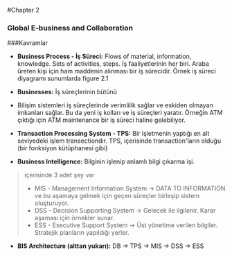 #Chapter 2

### Global E-business and Collaboration

###Kavramlar

+ **Business Process - İş Süreci:** Flows of material, information, knowledge. Sets of activities, steps. İş faaliyetlerinin her biri. Araba üreten kişi için ham maddenin alınması bir iş sürecidir. Örnek iş süreci diyagramı sunumlarda figure 2.1

+  **Businesses:** İş süreçlerinin bütünü

+  Bilişim sistemleri iş süreçlerinde verimlilik sağlar ve eskiden olmayan imkanları sağlar. Bu da yeni iş kolları ve iş süreçleri yaratır. Örneğin ATM çıktığı için ATM maintenance bir iş süreci haline gelebiliyor. 

+  **Transaction Processing System - TPS:** Bir işletmenin yaptığı en alt seviyedeki işlem transectiondır. TPS, içerisinde transaction'ların olduğu (bir fonksiyon kütüphanesi gibi) 

+  **Business Intelligence:** Bilginin işlenip anlamlı bilgi çıkarma işi. 
> içerisinde 3 adet şey var 
> + MIS - Management Information System -> DATA TO INFORMATION ve bu aşamaya gelmek için geçen süreçler birleşip sistem oluşturuyor.
> + DSS - Decision Supporting System -> Gelecek ile ilgilenir. Karar aşaması için örnekler sunar. 
> + ESS - Executive Support System -> Üst yönetime verilen bilgiler. Stratejik planların yapıldığı yerler. 

+  **BIS Architecture (alttan yukarı):** DB -> TPS -> MIS -> DSS -> ESS

